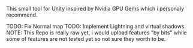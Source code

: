 This small tool for Unity inspired by Nvidia GPU Gems which i personaly recommend.

TODO: Fix Normal map
TODO: Implement Lightning and virtual shadows.
NOTE: This Repo is really raw yet, i would upload features "by bits" while some of features are not tested yet so not sure they worth to be.
